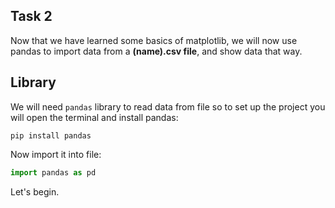 ## Task 2

Now that we have learned some basics of matplotlib,
we will now use pandas to import data from a **(name).csv file**,
and show data that way.

## Library
We will need ```pandas``` library to read data from file so to set up the
project you will open the terminal and install pandas:
```shell
pip install pandas
```

Now import it into file:

```python
import pandas as pd
```

Let's begin.
